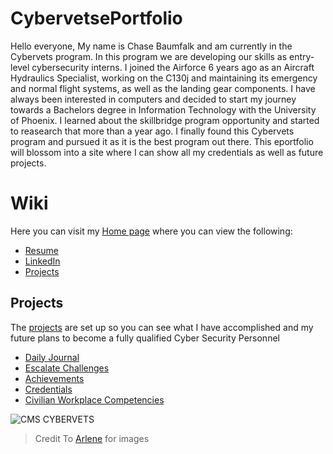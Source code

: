 # CybervetsePortfolio

Hello everyone, My name is Chase Baumfalk and am currently in the Cybervets program. In this program we are developing our skills as entry-level cybersecurity interns.
I joined the Airforce 6 years ago as an Aircraft Hydraulics Specialist, working on the C130j and maintaining its emergency and normal flight systems, as well as the landing gear components. I have always been interested in computers and decided to start my journey towards a Bachelors degree in Information Technology with the University of Phoenix.
I learned about the skillbridge program  opportunity and started to reasearch that more than a year ago. I finally found this Cybervets program and pursued it as it is the best program out there. 
This eportfolio will blossom into a site where I can show all my credentials as well as future projects. 


# Wiki 
Here you can visit my [Home page](https://github.com/ChaseBCMS/CybervetsInfo/wiki) where you can view the following:

* [Resume](https://github.com/ChaseBCMS/CybervetsInfo/wiki/Resume)
* [LinkedIn](https://www.linkedin.com/in/chasebaumfalk/)
* [Projects](https://github.com/ChaseBCMS/CybervetsInfo/projects)



## Projects

The [projects](https://github.com/ChaseBCMS/CybervetsInfo/projects) are set up so you can see what I have accomplished and my future plans to become a fully qualified Cyber Security Personnel

* [Daily Journal](https://github.com/ChaseBCMS/CybervetsInfo/projects/6)
* [Escalate Challenges](https://github.com/ChaseBCMS/CybervetsInfo/projects/2)
* [Achievements](https://github.com/ChaseBCMS/CybervetsInfo/projects/3)
* [Credentials](https://github.com/ChaseBCMS/CybervetsInfo/projects/4)
* [Civilian Workplace Competencies](https://github.com/ChaseBCMS/CybervetsInfo/projects/5)

![CMS CYBERVETS](https://user-images.githubusercontent.com/98282432/153487603-02c7c37b-7f5e-4f39-88c3-45782af31364.png)

> Credit To [Arlene](https://github.com/apinste/CyberVets_ePortfolio) for images
